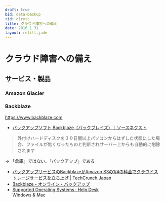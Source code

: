 ```yaml
---
draft: true
bid: data-backup
rid: o1rytc
title: クラウド障害への備え
date: 2016.1.31
layout: refill.jade
---
```


# クラウド障害への備え

## サービス・製品

### Amazon Glacier

### Backblaze
https://www.backblaze.com

- [バックアップソフト Backblaze（バックブレイズ）｜ソースネクスト](http://www.sourcenext.com/product/pc/sys/pc_sys_000789/)
> 外付けハードディスクを３０日間以上パソコンからはずした状態にした場合、ファイルが無くなったものと判断されサーバー上からも自動的に削除されます

→ 「倉庫」ではない、「バックアップ」である

- [バックアップサービスのBackblazeがAmazon S3の1/4の料金でクラウドストレージサービスを立ち上げ | TechCrunch Japan](http://jp.techcrunch.com/2015/09/23/20150922backblaze-b2/)
- [Backblaze - オンライン・バックアップ](https://www.backblaze.com/ja_JP/)
- [Supported Operating Systems : Help Desk](https://help.backblaze.com/entries/51211344-Supported-Operating-Systems)  
  Windows & Mac

